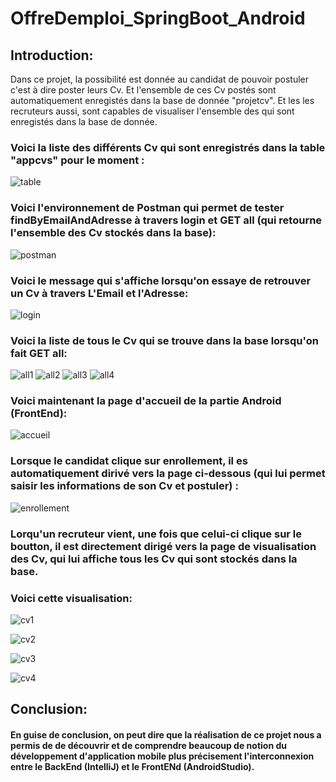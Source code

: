 # OffreDemploi_SpringBoot_Android

## Introduction:

Dans ce projet, la possibilité est donnée au candidat de pouvoir postuler c'est à dire poster leurs Cv. Et l'ensemble de ces Cv postés sont automatiquement enregistés dans la base de donnée "projetcv".
Et les les recruteurs aussi, sont capables de visualiser l'ensemble des qui sont enregistés dans la base de donnée.

### Voici la liste des différents Cv qui sont enregistrés dans la table "appcvs" pour le moment :

![table](https://user-images.githubusercontent.com/120748789/227184792-78085c46-9b59-4161-9450-84f58891b0f3.jpg)


### Voici l'environnement de Postman qui permet de tester findByEmailAndAdresse à travers login et GET all (qui retourne l'ensemble des Cv stockés dans la base):

![postman](https://user-images.githubusercontent.com/120748789/227184946-0976eea8-4259-4703-a3de-f92fdacb7410.jpg)


### Voici le message qui s'affiche lorsqu'on essaye de retrouver un Cv à travers L'Email et l'Adresse:

![login](https://user-images.githubusercontent.com/120748789/227185068-50862031-66e5-4e07-a760-22cb93dca2ee.jpg)

### Voici la liste de tous le Cv qui se trouve dans la base lorsqu'on fait GET all:

![all1](https://user-images.githubusercontent.com/120748789/227185217-e6439b24-4d8f-45c0-bb65-4837cde0b3c2.jpg)
![all2](https://user-images.githubusercontent.com/120748789/227185230-14eb8aa3-ab7b-4ab8-b10e-09709453718f.jpg)
![all3](https://user-images.githubusercontent.com/120748789/227185347-856ea1f8-1d6a-406c-b12f-7bd63e96f2b2.jpg)
![all4](https://user-images.githubusercontent.com/120748789/227185439-b3f91457-438b-41df-8b0d-dc2f1249f2c5.jpg)


### Voici maintenant la page d'accueil de la partie Android (FrontEnd):

![accueil](https://user-images.githubusercontent.com/120748789/227185600-79d3135d-1426-4b97-954b-b0082c3c4b2e.jpg)

### Lorsque le candidat clique sur enrollement, il es automatiquement dirivé vers la page ci-dessous (qui lui permet saisir les informations de son Cv et postuler) :

![enrollement](https://user-images.githubusercontent.com/120748789/227185821-e3126052-67f2-49ff-963c-fd239acf8331.jpg)

### Lorqu'un recruteur vient, une fois que celui-ci clique sur le boutton, il est directement dirigé vers la page de visualisation des Cv, qui lui affiche tous les Cv qui sont stockés dans la base.

### Voici cette visualisation:

![cv1](https://user-images.githubusercontent.com/120748789/227185997-e24fd569-b996-4ab9-81e9-65bfb09b18a0.jpg)

![cv2](https://user-images.githubusercontent.com/120748789/227186047-8098ba59-289d-440f-956d-829a00a7f935.jpg)

![cv3](https://user-images.githubusercontent.com/120748789/227186078-400cf941-31e1-40e9-80d5-59daa7f9e201.jpg)

![cv4](https://user-images.githubusercontent.com/120748789/227186107-00681cf1-f202-475f-95ab-17ff432c66db.jpg)

## Conclusion:
#### En guise de conclusion, on peut dire que la réalisation de ce projet nous a permis de de découvrir et de comprendre beaucoup de notion du développement d'application mobile plus précisement l'interconnexion entre le BackEnd (IntelliJ) et le FrontENd (AndroidStudio).
